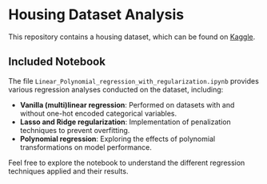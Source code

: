 # Housing Dataset Analysis

This repository contains a housing dataset, which can be found on [Kaggle](https://www.kaggle.com).  

## Included Notebook

The file `Linear_Polynomial_regression_with_regularization.ipynb` provides various regression analyses conducted on the dataset, including:  
- **Vanilla (multi)linear regression**: Performed on datasets with and without one-hot encoded categorical variables.  
- **Lasso and Ridge regularization**: Implementation of penalization techniques to prevent overfitting.
- **Polynomial regression**: Exploring the effects of polynomial transformations on model performance.  

Feel free to explore the notebook to understand the different regression techniques applied and their results.  
